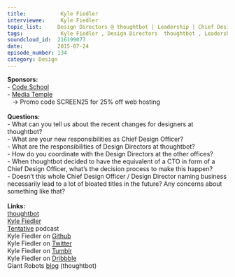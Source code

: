 ```yaml
--- 
title:           Kyle Fiedler 
interviewee:     Kyle Fiedler 
topic_list:     Design Directors @ thoughtbot | Leadership | Chief Design Officer responsibilities | Fulfilled & happy | Flat hierarchy | Coordinating Design Directors | Titles | Feedback
tags:            Kyle Fiedler , Design Directors  thoughtbot , Leadership , Chief Design Officer responsibilities , Fulfilled  happy , Flat hierarchy , Coordinating Design Directors , Titles , Feedback
soundcloud_id:  216199077
date:           2015-07-24
episode_number: 134
category: Design
---
```


<p class="show_notes_display"><b>Sponsors:<br></b>- <a rel="nofollow" target="_blank" href="https://www.codeschool.com/betweenscreens">Code School</a><b><br></b>- <a rel="nofollow" target="_blank" href="http://mediatemple.net/?utm_source=BetweenScreens&amp;utm_medium=podcast&amp;utm_campaign=SCREEN25">Media Temple</a><b><br></b>   -&gt; Promo code SCREEN25 for 25% off web hosting<br><b><br>Questions:</b><br>- What can you tell us about the recent changes for designers at thoughtbot?<br>- What are your new responsibilities as Chief Design Officer?<br>- What are the responsibilities of Design Directors at thoughtbot?<br>- How do you coordinate with the Design Directors at the other offices?<br>- When thoughtbot decided to have the equivalent of a CTO in form of a Chief Design Officer, what’s the decision process to make this happen?<br>- Doesn’t this whole Chief Design Officer / Design Director naming business necessarily lead to a lot of bloated titles in the future? Any concerns about something like that?<br><br><b>Links:</b><br><a rel="nofollow" target="_blank" href="https://thoughtbot.com/">thoughtbot</a><br><a rel="nofollow" target="_blank" href="http://kylefiedler.com/">Kyle Fiedler</a><br><a rel="nofollow" target="_blank" href="http://tentative.fm/">Tentative</a> podcast<br>Kyle Fiedler on <a rel="nofollow" target="_blank" href="https://github.com/kylefiedler">Github</a><br>Kyle Fiedler on <a rel="nofollow" target="_blank" href="https://twitter.com/kylefiedler">Twitter</a><br>Kyle Fiedler on <a rel="nofollow" target="_blank" href="http://ephemera.kylefiedler.com/">Tumblr</a><br>Kyle Fiedler on <a rel="nofollow" target="_blank" href="https://dribbble.com/kylefiedler">Dribbble</a><br>Giant Robots <a rel="nofollow" target="_blank" href="https://robots.thoughtbot.com/">blog</a> (thoughtbot)<br></p>
